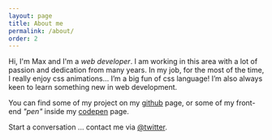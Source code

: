 ```yaml
---
layout: page
title: About me
permalink: /about/
order: 2
---
```

Hi, I'm Max and I'm a *web developer*.  I am working in this area with a lot of passion and dedication from many years. In my job, for the most of the time, I really enjoy css animations… I’m a big fun of css language! I’m also always keen to learn something new in web development.

<!-- If you are looking for a passionate web developer and you are in the South of UK please contact me. -->

You can find some of my project on my [github](https://github.com/huckbit) page, or some of my front-end _"pen"_ inside my [codepen](http://codepen.io/huckbit/) page.

Start a conversation ... contact me via [@twitter](https://twitter.com/@huckbit).
